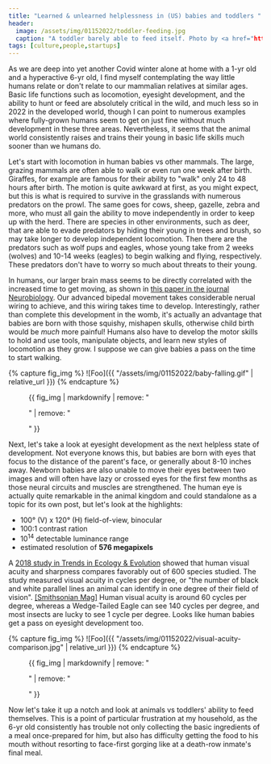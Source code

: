 ```yaml
---
title: "Learned & unlearned helplessness in (US) babies and toddlers "
header:
  image: /assets/img/01152022/toddler-feeding.jpg
  caption: "A toddler barely able to feed itself. Photo by <a href="https://unsplash.com/@ross_sokolovski?utm_source=unsplash&utm_medium=referral&utm_content=creditCopyText">Ross Sokolovski</a> on <a href="https://unsplash.com/s/photos/toddler-eating?utm_source=unsplash&utm_medium=referral&utm_content=creditCopyText">Unsplash</a>"
tags: [culture,people,startups]
---
```

As we are deep into yet another Covid winter alone at home with a 1-yr old and a hyperactive 6-yr old, I find myself contemplating the way little humans relate or don't relate to our mammalian relatives at similar ages. Basic life functions such as locomotion, eyesight development, and the ability to hunt or feed are absolutely critical in the wild, and much less so in 2022 in the developed world, though I can point to numerous examples where fully-grown humans seem to get on just fine without much development in these three areas. Nevertheless, it seems that the animal world consistently raises and trains their young in basic life skills much sooner than we humans do. 

Let's start with locomotion in human babies vs other mammals. The large, grazing mammals are often able to walk or even run one week after birth. Giraffes, for example are famous for their ability to "walk" only 24 to 48 hours after birth. The motion is quite awkward at first, as you might expect, but this is what is required to survive in the grasslands with numerous predators on the prowl. The same goes for cows, sheep, gazelle, zebra and more, who must all gain the ability to move independently in order to keep up with the herd. There are species in other environments, such as deer, that are able to evade predators by hiding their young in trees and brush, so may take longer to develop independent locomotion. Then there are the predators such as wolf pups and eagles, whose young take from 2 weeks (wolves) and 10-14 weeks (eagles) to begin walking and flying, respectively. These predators don't have to worry so much about threats to their young. 

In humans, our larger brain mass seems to be directly correlated with the increased time to get moving, as shown in [this paper in the journal Neurobiology](https://www.sciencedirect.com/science/article/pii/S0959438812000505). Our advanced bipedal movement takes considerable nerual wiring to achieve, and this wiring takes time to develop. Interestingly, rather than complete this development in the womb, it's actually an advantage that babies are born with those squishy, mishapen skulls, otherwise child birth would be *much* more painful! Humans also have to develop the motor skills to hold and use tools, manipulate objects, and learn new styles of locomotion as they grow. I suppose we can give babies a pass on the time to start walking. 

{% capture fig_img %}
![Foo]({{ "/assets/img/01152022/baby-falling.gif" | relative_url }})
{% endcapture %}

<figure>
  {{ fig_img | markdownify | remove: "<p>" | remove: "</p>" }}
  <figcaption></figcaption>
</figure>

Next, let's take a look at eyesight development as the next helpless state of development. Not everyone knows this, but babies are born with eyes that focus to the distance of the parent's face, or generally about 8-10 inches away. Newborn babies are also unable to move their eyes between two images and will often have lazy or crossed eyes for the first few months as those neural circuits and muscles are strengthened. The human eye is actually quite remarkable in the animal kingdom and could standalone as a topic for its own post, but let's look at the highlights:
- 100° (V) x 120° (H) field-of-view, binocular
- 100:1 contrast ration
- 10<sup>14</sup> detectable luminance range
- estimated resolution of **576 megapixels**

A [2018 study in Trends in Ecology & Evolution](https://www.cell.com/trends/ecology-evolution/abstract/S0169-5347(18)30052-1) showed that human visual acuity and sharpness compares favorably out of 600 species studied. The study measured visual acuity in cycles per degree, or "the number of black and white parallel lines an animal can identify in one degree of their field of vision". [[Smithsonian Mag]](https://www.smithsonianmag.com/smart-news/humans-see-world-100-times-more-detail-mice-fruit-flies-180969240/) Human visual acuity is around 60 cycles per degree, whereas a Wedge-Tailed Eagle can see 140 cycles per degree, and most insects are lucky to see 1 cycle per degree. Looks like human babies get a pass on eyesight development too.

{% capture fig_img %}
![Foo]({{ "/assets/img/01152022/visual-acuity-comparison.jpg" | relative_url }})
{% endcapture %}

<figure>
  {{ fig_img | markdownify | remove: "<p>" | remove: "</p>" }}
  <figcaption></figcaption>
</figure>

Now let's take it up a notch and look at animals vs toddlers' ability to feed themselves. This is a point of particular frustration at my household, as the 6-yr old consistently has trouble not only collecting the basic ingredients of a meal once-prepared for him, but also has difficulty getting the food to his mouth without resorting to face-first gorging like at a death-row inmate's final meal. 


